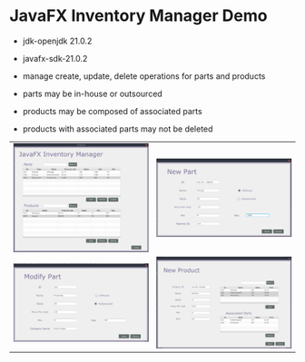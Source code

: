 # JavaFX Inventory Manager Demo

- jdk-openjdk 21.0.2
- javafx-sdk-21.0.2

- manage create, update, delete operations for parts and products
- parts may be in-house or outsourced
- products may be composed of associated parts
- products with associated parts may not be deleted

<table>
  <tr>
    <td><img src="/screenshots/landingPage.png" alt="landing page" width="300" /></td>
    <td><img src="/screenshots/newPart.png" alt="new part page" width="300" /></td>
  </tr>
  <tr>
    <td><img src="/screenshots/modifyPart.png" alt="modify part page" width="300" /></td>
    <td><img src="/screenshots/newProduct.png" alt="new product page" width="300" /></td>
  </tr>
</table>
